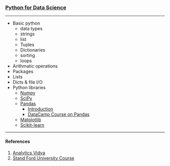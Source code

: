 ### **[Python for Data Science](https://www.analyticsvidhya.com/learning-paths-data-science-business-analytics-business-intelligence-big-data/learning-path-data-science-python/)**

---

- Basic python
  - data types
  - strings
  - list
  - Tuples
  - Dictionaries
  - sorting
  - loops
- Arithmatic operations
- Packages
- Lists
- Dicts & file I/O
- Python libraries
  - [Numpy](http://wiki.scipy.org/Tentative_NumPy_Tutorial)
  - [SciPy](https://docs.scipy.org/doc/scipy/reference/tutorial/)
  - [Pandas](http://pandas.pydata.org/pandas-docs/stable/10min.html)
    - [Introduction](http://www.gregreda.com/2013/10/26/intro-to-pandas-data-structures/)
    - [DataCamp Course on Pandas](https://www.datacamp.com/courses/pandas-foundations)
  - [Matplotlib](http://nbviewer.jupyter.org/github/jrjohansson/scientific-python-lectures/blob/master/Lecture-4-Matplotlib.ipynb)
  - [Scikit-learn](https://www.analyticsvidhya.com/blog/2015/01/scikit-learn-python-machine-learning-tool/)

---

#### References

1. [Analytics Vidya](https://www.analyticsvidhya.com/blog/2016/01/complete-tutorial-learn-data-science-python-scratch-2/)
2. [Stand Ford University Course](https://see.stanford.edu/Course/CS229)
